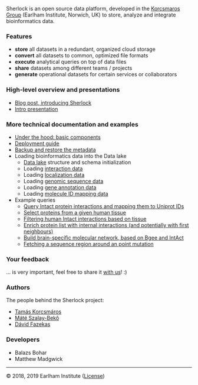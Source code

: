 
Sherlock is an open source data platform, developed in the [Korcsmaros Group](http://www.earlham.ac.uk/korcsmaros-group) (Earlham Institute, Norwich, UK) to store, analyze and integrate bioinformatics data.


### Features
* **store** all datasets in a redundant, organized cloud storage
* **convert** all datasets to common, optimized file formats
* **execute** analytical queries on top of data files
* **share** datasets among different teams / projects
* **generate** operational datasets for certain services or collaborators


### High-level overview and presentations
* [Blog post, introducing Sherlock](http://www.earlham.ac.uk/articles/sherlock-elementary-genomics)
* [Intro presentation](https://docs.google.com/presentation/d/1DjXmMk_MBsZ375u7tQHWIV9Wsnyx-yl2XcmlYWfaFv0/edit?usp=sharing)


### More technical documentation and examples
* [Under the hood: basic components](docs/basic_components.md)
* [Deployment guide](docs/deployment_guide.md)
* [Backup and restore the metadata](docs/backup_restore.md)
* Loading bioinformatics data into the Data lake
  * [Data lake](docs/data_lake.md) structure and schema initialization
  * Loading [interaction data](docs/loaders/load_interaction_data.md)
  * Loading [localization data](docs/loaders/load_localization_data.md)
  * Loading [genomic sequence data](docs/loaders/load_sequence_data.md)
  * Loading [gene annotation data](docs/loaders/load_gene_annotation_data.md)
  * Loading [molecule ID mapping data](docs/loaders/load_mapping_data.md)
* Example queries
  * [Query Intact protein interactions and mapping them to Uniprot IDs](docs/example_queries/simple_mapping.md)
  * [Select proteins from a given human tissue](docs/example_queries/filter_proteins_from_tissue.md)
  * [Filtering human Intact interactions based on tissue](docs/example_queries/filter_interactions_from_tissue.md)
  * [Enrich protein list with internal interactions (and potentially with first neighbours)](docs/example_queries/enrich_protein_list.md)
  * [Build brain-specific molecular network, based on Bgee and IntAct](docs/example_queries/brain_specific_network.md)
  * [Fetching a sequence region around an point mutation](docs/example_queries/sequence_region.md)
  

### Your feedback
... is very important, feel free to share it [with us](http://www.earlham.ac.uk/tamas-korcsmaros)! :)


### Authors
The people behind the Sherlock project:
* [Tamás Korcsmáros](http://www.earlham.ac.uk/tamas-korcsmaros)
* [Máté Szalay-Bekő](http://www.earlham.ac.uk/mate-szalay-beko)
* [Dávid Fazekas](http://www.earlham.ac.uk/david-fazekas)

### Developers
* Balazs Bohar
* Matthew Madgwick


---
© 2018, 2019 Earlham Institute ([License](docs/sherlock_license.md))
